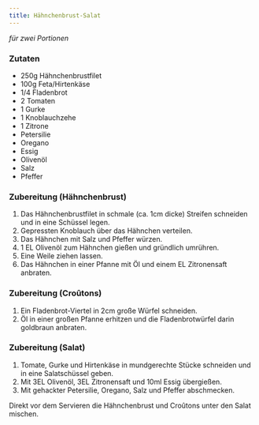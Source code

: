 ```yaml
---
title: Hähnchenbrust-Salat
---
```

*für zwei Portionen*

### Zutaten
* 250g Hähnchenbrustfilet
* 100g Feta/Hirtenkäse
* 1/4 Fladenbrot
* 2 Tomaten
* 1 Gurke
* 1 Knoblauchzehe
* 1 Zitrone
* Petersilie
* Oregano
* Essig
* Olivenöl
* Salz
* Pfeffer

### Zubereitung (Hähnchenbrust)
1. Das Hähnchenbrustfilet in schmale (ca. 1cm dicke) Streifen schneiden und in eine Schüssel legen.
1. Gepressten Knoblauch über das Hähnchen verteilen.
1. Das Hähnchen mit Salz und Pfeffer würzen.
1. 1 EL Olivenöl zum Hähnchen gießen und gründlich umrühren.
1. Eine Weile ziehen lassen.
1. Das Hähnchen in einer Pfanne mit Öl und einem EL Zitronensaft anbraten.

### Zubereitung (Croûtons)
1. Ein Fladenbrot-Viertel in 2cm große Würfel schneiden.
1. Öl in einer großen Pfanne erhitzen und die Fladenbrotwürfel darin goldbraun anbraten.

### Zubereitung (Salat)
1. Tomate, Gurke und Hirtenkäse in mundgerechte Stücke schneiden und in eine Salatschüssel geben.
1. Mit 3EL Olivenöl, 3EL Zitronensaft und 10ml Essig übergießen.
1. Mit gehackter Petersilie, Oregano, Salz und Pfeffer abschmecken.

Direkt vor dem Servieren die Hähnchenbrust und Croûtons unter den Salat mischen.
